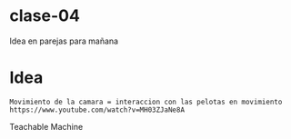 # clase-04

Idea en parejas para mañana

# Idea

```Movimiento de la camara = interaccion con las pelotas en movimiento```
```https://www.youtube.com/watch?v=MH03ZJaNe8A```

Teachable Machine
